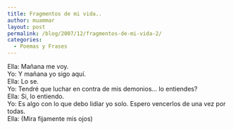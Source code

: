 ```yaml
---
title: Fragmentos de mi vida..
author: muammar
layout: post
permalink: /blog/2007/12/fragmentos-de-mi-vida-2/
categories:
  - Poemas y Frases
---
```

Ella: Mañana me voy.  
Yo: Y mañana yo sigo aquí.  
Ella: Lo se.  
Yo: Tendré que luchar en contra de mis demonios&#8230; lo entiendes?  
Ella: Si, lo entiendo.  
Yo: Es algo con lo que debo lidiar yo solo. Espero vencerlos de una vez por todas.  
Ella: (Mira fijamente mis ojos)